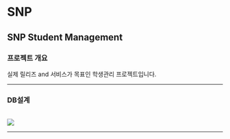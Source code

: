 <h1>SNP</h1>
<h2>SNP Student Management</h2>

<h3>프로젝트 개요</h3>
<div>실제 릴리즈 and 서비스가 목표인 학생관리 프로젝트입니다.</div>

---
 
 <h3>DB설계</h3><br>
 <img src="https://user-images.githubusercontent.com/100066303/215316956-f8d504e9-04bd-4077-806e-0b039e1e5514.png"/>

---
